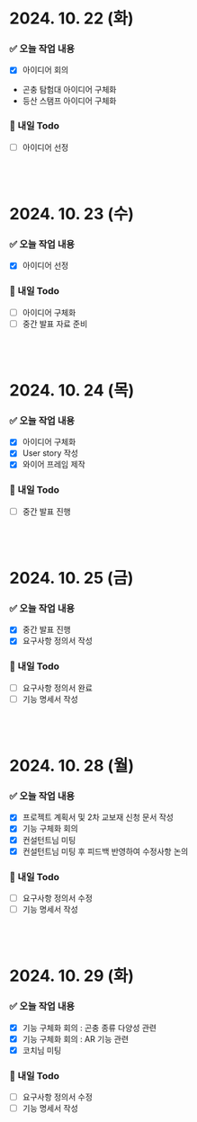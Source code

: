 # 2024. 10. 22 (화)

### ✅ 오늘 작업 내용

- [x] 아이디어 회의
- 곤충 탐험대 아이디어 구체화
- 등산 스탬프 아이디어 구체화

### 📆 내일 Todo

- [ ] 아이디어 선정

<br>
<br>

# 2024. 10. 23 (수)

### ✅ 오늘 작업 내용

- [x] 아이디어 선정

### 📆 내일 Todo

- [ ] 아이디어 구체화
- [ ] 중간 발표 자료 준비

<br>
<br>

# 2024. 10. 24 (목)

### ✅ 오늘 작업 내용

- [x] 아이디어 구체화
- [x] User story 작성
- [x] 와이어 프레임 제작

### 📆 내일 Todo

- [ ] 중간 발표 진행

<br>
<br>

# 2024. 10. 25 (금)

### ✅ 오늘 작업 내용

- [x] 중간 발표 진행
- [x] 요구사항 정의서 작성

### 📆 내일 Todo

- [ ] 요구사항 정의서 완료
- [ ] 기능 명세서 작성

<br>
<br>

# 2024. 10. 28 (월)

### ✅ 오늘 작업 내용

- [x] 프로젝트 계획서 및 2차 교보재 신청 문서 작성
- [x] 기능 구체화 회의
- [x] 컨설턴트님 미팅
- [x] 컨설턴트님 미팅 후 피드백 반영하여 수정사항 논의

### 📆 내일 Todo

- [ ] 요구사항 정의서 수정
- [ ] 기능 명세서 작성

<br>
<br>

# 2024. 10. 29 (화)

### ✅ 오늘 작업 내용

- [x] 기능 구체화 회의 : 곤충 종류 다양성 관련
- [x] 기능 구체화 회의 : AR 기능 관련
- [x] 코치님 미팅

### 📆 내일 Todo

- [ ] 요구사항 정의서 수정
- [ ] 기능 명세서 작성
